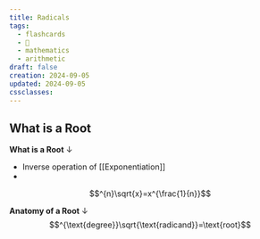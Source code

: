 ```yaml
---
title: Radicals
tags:
  - flashcards
  - 🌱
  - mathematics
  - arithmetic
draft: false
creation: 2024-09-05
updated: 2024-09-05
cssclasses: 
---
```

## What is a Root

**What is a Root**
↓
- Inverse operation of  [[Exponentiation]]
-
$$^{n}\sqrt{x}=x^{\frac{1}{n}}$$
<!--SR:!2024-12-24,59,310-->

**Anatomy of a Root**
↓
$$^{\text{degree}}\sqrt{\text{radicand}}=\text{root}$$
<!--SR:!2025-07-04,218,330-->